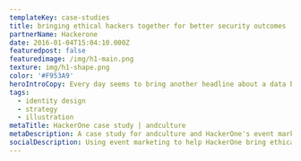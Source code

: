 ```yaml
---
templateKey: case-studies
title: bringing ethical hackers together for better security outcomes
partnerName: Hackerone
date: 2016-01-04T15:04:10.000Z
featuredpost: false
featuredimage: /img/h1-main.png
texture: img/h1-shape.png
color: '#F953A9'
heroIntroCopy: Every day seems to bring another headline about a data breach, malware or other security issue affecting companies who build software, people who use software and pretty much anyone on the internet. HackerOne’s clients stay a step ahead of cybercriminals by hiring and paying ethical hackers to find bugs and vulnerabilities before the bad guys do. Three cheers for the good guys!
tags:
  - identity design
  - strategy
  - illustration
metaTitle: HackerOne case study | andculture
metaDescription: A case study for andculture and HackerOne's event marketing
socialDescription: Using event marketing to help HackerOne bring ethical hackers together for better security outcomes.
---
```

